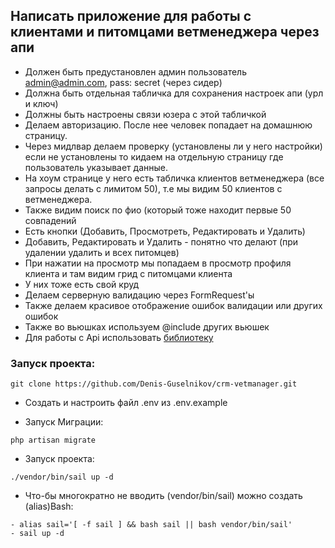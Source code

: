 ##  Написать приложение для работы с клиентами и питомцами ветменеджера через апи

- Должен быть предустановлен админ пользователь admin@admin.com, pass: secret (через сидер)
- Должна быть отдельная табличка для сохранения настроек апи (урл и ключ)
- Должны быть настроены связи юзера с этой табличкой
- Делаем авторизацию. После нее человек попадает на домашнюю страницу.
- Через мидлвар делаем проверку (установлены ли у него настройки) если не установлены то кидаем на отдельную страницу где пользователь указывает данные.
- На хоум странице у него есть табличка клиентов ветменеджера (все запросы делать с лимитом 50), т.е мы видим 50 клиентов с ветменеджера.
- Также видим поиск по фио (который тоже находит первые 50 совпадений
- Есть кнопки (Добавить, Просмотреть, Редактировать и Удалить)
- Добавить, Редактировать и Удалить - понятно что делают (при удалении удалить и всех питомцев)
- При нажатии на просмотр мы попадаем в просмотр профиля клиента и там видим грид с питомцами клиента
- У них тоже есть свой круд
- Делаем серверную валидацию через FormRequest'ы
- Также делаем красивое отображение ошибок валидации или других ошибок
- Также во вьюшках используем @include других вьюшек
- Для работы с Api использовать [библиотеку](https://github.com/otis22/vetmanager-rest-api)

### Запуск проекта:
```
git clone https://github.com/Denis-Guselnikov/crm-vetmanager.git
```

- Создать и настроить файл .env из .env.example

- Запуск Миграции: 
```
php artisan migrate
```
- Запуск проекта:
```
./vendor/bin/sail up -d
```
- Что-бы многократно не вводить (vendor/bin/sail) можно создать (alias)Bash:
```
- alias sail='[ -f sail ] && bash sail || bash vendor/bin/sail'
- sail up -d
```
